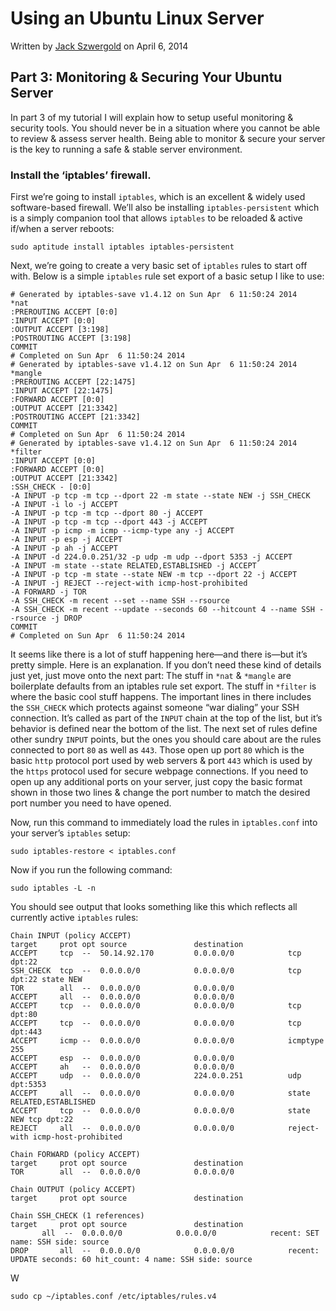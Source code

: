 # Using an Ubuntu Linux Server

Written by [Jack Szwergold][1] on April 6, 2014

## Part 3: Monitoring & Securing Your Ubuntu Server

In part 3 of my tutorial I will explain how to setup useful monitoring & security tools. You should never be in a situation where you cannot be able to review & assess server health. Being able to monitor & secure your server is the key to running a safe & stable server environment. 

### Install the ‘iptables’ firewall.

First we’re going to install `iptables`, which is an excellent & widely used software-based firewall.  We’ll also be installing `iptables-persistent` which is a simply companion tool that allows `iptables` to be reloaded & active if/when a server reboots:

    sudo aptitude install iptables iptables-persistent

Next, we’re going to create a very basic set of `iptables` rules to start off with. Below is a simple `iptables` rule set export of a basic setup I like to use:

    # Generated by iptables-save v1.4.12 on Sun Apr  6 11:50:24 2014
    *nat
    :PREROUTING ACCEPT [0:0]
    :INPUT ACCEPT [0:0]
    :OUTPUT ACCEPT [3:198]
    :POSTROUTING ACCEPT [3:198]
    COMMIT
    # Completed on Sun Apr  6 11:50:24 2014
    # Generated by iptables-save v1.4.12 on Sun Apr  6 11:50:24 2014
    *mangle
    :PREROUTING ACCEPT [22:1475]
    :INPUT ACCEPT [22:1475]
    :FORWARD ACCEPT [0:0]
    :OUTPUT ACCEPT [21:3342]
    :POSTROUTING ACCEPT [21:3342]
    COMMIT
    # Completed on Sun Apr  6 11:50:24 2014
    # Generated by iptables-save v1.4.12 on Sun Apr  6 11:50:24 2014
    *filter
    :INPUT ACCEPT [0:0]
    :FORWARD ACCEPT [0:0]
    :OUTPUT ACCEPT [21:3342]
    :SSH_CHECK - [0:0]
    -A INPUT -p tcp -m tcp --dport 22 -m state --state NEW -j SSH_CHECK
    -A INPUT -i lo -j ACCEPT
    -A INPUT -p tcp -m tcp --dport 80 -j ACCEPT
    -A INPUT -p tcp -m tcp --dport 443 -j ACCEPT
    -A INPUT -p icmp -m icmp --icmp-type any -j ACCEPT
    -A INPUT -p esp -j ACCEPT
    -A INPUT -p ah -j ACCEPT
    -A INPUT -d 224.0.0.251/32 -p udp -m udp --dport 5353 -j ACCEPT
    -A INPUT -m state --state RELATED,ESTABLISHED -j ACCEPT
    -A INPUT -p tcp -m state --state NEW -m tcp --dport 22 -j ACCEPT
    -A INPUT -j REJECT --reject-with icmp-host-prohibited
    -A FORWARD -j TOR
    -A SSH_CHECK -m recent --set --name SSH --rsource
    -A SSH_CHECK -m recent --update --seconds 60 --hitcount 4 --name SSH --rsource -j DROP
    COMMIT
    # Completed on Sun Apr  6 11:50:24 2014

It seems like there is a lot of stuff happening here—and there is—but it’s pretty simple. Here is an explanation. If you don’t need these kind of details just yet, just move onto the next part: The stuff in `*nat` & `*mangle` are boilerplate defaults from an iptables rule set export. The stuff in `*filter` is where the basic cool stuff happens. The important lines in there includes the `SSH_CHECK` which protects against someone “war dialing” your SSH connection. It’s called as part of the `INPUT` chain at the top of the list, but it’s behavior is defined near the bottom of the list. The next set of rules define other sundry `INPUT` points, but the ones you should care about are the rules connected to port `80` as well as `443`. Those open up port `80` which is the basic `http` protocol port used by web servers & port `443` which is used by the `https` protocol used for secure webpage connections. If you need to open up any additional ports on your server, just copy the basic format shown in those two lines & change the port number to match the desired port number you need to have opened.

Now, run this command to immediately load the rules in `iptables.conf` into your server’s `iptables` setup:

    sudo iptables-restore < iptables.conf

Now if you run the following command:

    sudo iptables -L -n

You should see output that looks something like this which reflects all currently active `iptables` rules:

    Chain INPUT (policy ACCEPT)
    target     prot opt source               destination         
    ACCEPT     tcp  --  50.14.92.170         0.0.0.0/0            tcp dpt:22
    SSH_CHECK  tcp  --  0.0.0.0/0            0.0.0.0/0            tcp dpt:22 state NEW
    TOR        all  --  0.0.0.0/0            0.0.0.0/0           
    ACCEPT     all  --  0.0.0.0/0            0.0.0.0/0           
    ACCEPT     tcp  --  0.0.0.0/0            0.0.0.0/0            tcp dpt:80
    ACCEPT     tcp  --  0.0.0.0/0            0.0.0.0/0            tcp dpt:443
    ACCEPT     icmp --  0.0.0.0/0            0.0.0.0/0            icmptype 255
    ACCEPT     esp  --  0.0.0.0/0            0.0.0.0/0           
    ACCEPT     ah   --  0.0.0.0/0            0.0.0.0/0           
    ACCEPT     udp  --  0.0.0.0/0            224.0.0.251          udp dpt:5353
    ACCEPT     all  --  0.0.0.0/0            0.0.0.0/0            state RELATED,ESTABLISHED
    ACCEPT     tcp  --  0.0.0.0/0            0.0.0.0/0            state NEW tcp dpt:22
    REJECT     all  --  0.0.0.0/0            0.0.0.0/0            reject-with icmp-host-prohibited

    Chain FORWARD (policy ACCEPT)
    target     prot opt source               destination         
    TOR        all  --  0.0.0.0/0            0.0.0.0/0           

    Chain OUTPUT (policy ACCEPT)
    target     prot opt source               destination         

    Chain SSH_CHECK (1 references)
    target     prot opt source               destination         
           all  --  0.0.0.0/0            0.0.0.0/0            recent: SET name: SSH side: source
    DROP       all  --  0.0.0.0/0            0.0.0.0/0            recent: UPDATE seconds: 60 hit_count: 4 name: SSH side: source

W

    sudo cp ~/iptables.conf /etc/iptables/rules.v4

[1]: http://www.preworn.com/ "Preworn • Jack Szwergold’s Online Portfolio"
